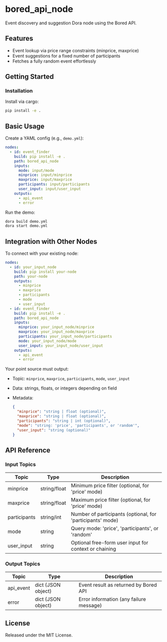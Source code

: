 # bored_api_node

Event discovery and suggestion Dora node using the Bored API.

## Features
- Event lookup via price range constraints (minprice, maxprice)
- Event suggestions for a fixed number of participants
- Fetches a fully random event effortlessly

## Getting Started

### Installation
Install via cargo:
```bash
pip install -e .
````

## Basic Usage

Create a YAML config (e.g., `demo.yml`):

```yaml
nodes:
  - id: event_finder
    build: pip install -e .
    path: bored_api_node
    inputs:
      mode: input/mode
      minprice: input/minprice
      maxprice: input/maxprice
      participants: input/participants
      user_input: input/user_input
    outputs:
      - api_event
      - error
```

Run the demo:

```bash
dora build demo.yml
dora start demo.yml
```


## Integration with Other Nodes

To connect with your existing node:

```yaml
nodes:
  - id: your_input_node
    build: pip install your-node
    path: your-node
    outputs:
      - minprice
      - maxprice
      - participants
      - mode
      - user_input
  - id: event_finder
    build: pip install -e .
    path: bored_api_node
    inputs:
      minprice: your_input_node/minprice
      maxprice: your_input_node/maxprice
      participants: your_input_node/participants
      mode: your_input_node/mode
      user_input: your_input_node/user_input
    outputs:
      - api_event
      - error
```

Your point source must output:

* Topic: `minprice`, `maxprice`, `participants`, `mode`, `user_input`
* Data: strings, floats, or integers depending on field
* Metadata:

  ```json
  {
    "minprice": "string | float (optional)",
    "maxprice": "string | float (optional)",
    "participants": "string | int (optional)",
    "mode": "string: 'price', 'participants', or 'random'",
    "user_input": "string (optional)"
  }
  ```

## API Reference

### Input Topics

| Topic         | Type   | Description                                                    |
| -------------|--------|----------------------------------------------------------------|
| minprice     | string/float | Minimum price filter (optional, for 'price' mode)             |
| maxprice     | string/float | Maximum price filter (optional, for 'price' mode)             |
| participants | string/int   | Number of participants (optional, for 'participants' mode)    |
| mode         | string      | Query mode: 'price', 'participants', or 'random'              |
| user_input   | string      | Optional free-form user input for context or chaining         |

### Output Topics

| Topic      | Type               | Description                              |
| ----------|--------------------|------------------------------------------|
| api_event | dict (JSON object) | Event result as returned by Bored API    |
| error     | dict (JSON object) | Error information (any failure message)  |


## License

Released under the MIT License.
